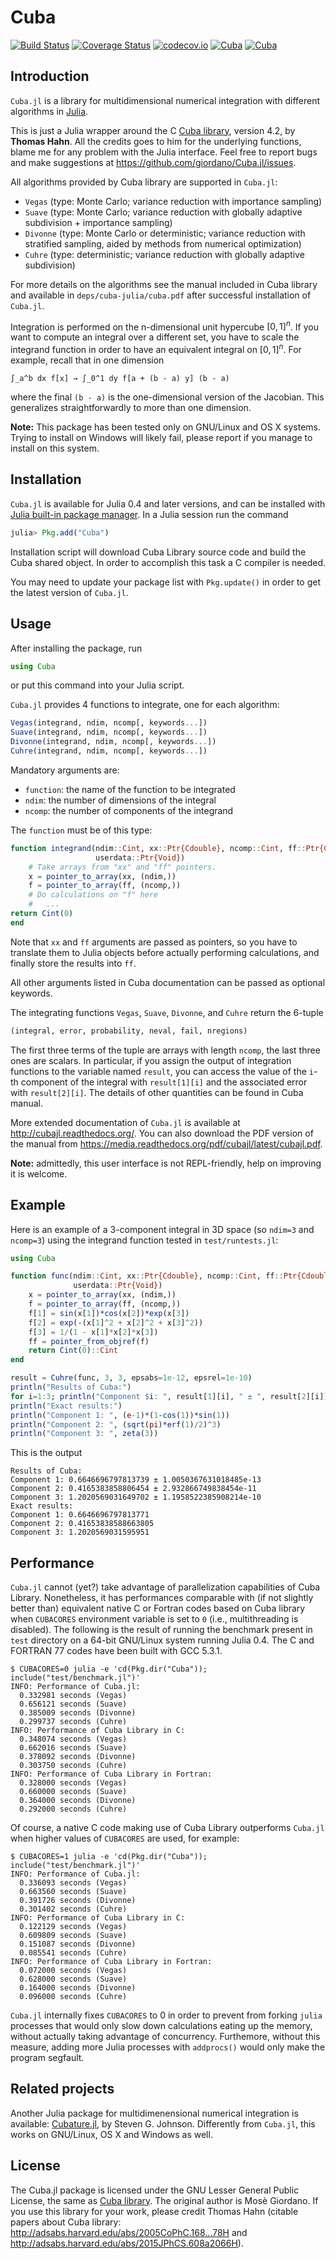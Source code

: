 # Cuba

[![Build Status](https://travis-ci.org/giordano/Cuba.jl.svg?branch=master)](https://travis-ci.org/giordano/Cuba.jl) [![Coverage Status](https://coveralls.io/repos/github/giordano/Cuba.jl/badge.svg?branch=master)](https://coveralls.io/github/giordano/Cuba.jl?branch=master) [![codecov.io](https://codecov.io/github/giordano/Cuba.jl/coverage.svg?branch=master)](https://codecov.io/github/giordano/Cuba.jl?branch=master) [![Cuba](http://pkg.julialang.org/badges/Cuba_0.4.svg)](http://pkg.julialang.org/?pkg=Cuba) [![Cuba](http://pkg.julialang.org/badges/Cuba_0.5.svg)](http://pkg.julialang.org/?pkg=Cuba)

Introduction
------------

`Cuba.jl` is a library for multidimensional numerical integration with different
algorithms in [Julia](http://julialang.org/).

This is just a Julia wrapper around the C
[Cuba library](http://www.feynarts.de/cuba/), version 4.2, by **Thomas Hahn**.
All the credits goes to him for the underlying functions, blame me for any
problem with the Julia interface.  Feel free to report bugs and make suggestions
at https://github.com/giordano/Cuba.jl/issues.

All algorithms provided by Cuba library are supported in `Cuba.jl`:

* `Vegas` (type: Monte Carlo; variance reduction with importance sampling)
* `Suave` (type: Monte Carlo; variance reduction with globally adaptive
  subdivision + importance sampling)
* `Divonne` (type: Monte Carlo or deterministic; variance reduction with
  stratified sampling, aided by methods from numerical optimization)
* `Cuhre` (type: deterministic; variance reduction with globally adaptive
  subdivision)

For more details on the algorithms see the manual included in Cuba library and
available in `deps/cuba-julia/cuba.pdf` after successful installation
of `Cuba.jl`.

Integration is performed on the n-dimensional unit hypercube $[0, 1]^n$.  If you
want to compute an integral over a different set, you have to scale the
integrand function in order to have an equivalent integral on $[0, 1]^n$.  For
example, recall that in one dimension

```
∫_a^b dx f[x] → ∫_0^1 dy f[a + (b - a) y] (b - a)
```

where the final `(b - a)` is the one-dimensional version of the Jacobian.  This
generalizes straightforwardly to more than one dimension.

**Note:** This package has been tested only on GNU/Linux and OS X systems.
Trying to install on Windows will likely fail, please report if you manage to
install on this system.

Installation
------------

`Cuba.jl` is available for Julia 0.4 and later versions, and can be installed
with
[Julia built-in package manager](http://docs.julialang.org/en/stable/manual/packages/).
In a Julia session run the command

```julia
julia> Pkg.add("Cuba")
```

Installation script will download Cuba Library source code and build the Cuba
shared object.  In order to accomplish this task a C compiler is needed.

You may need to update your package list with `Pkg.update()` in order to get the
latest version of `Cuba.jl`.

Usage
-----

After installing the package, run

``` julia
using Cuba
```

or put this command into your Julia script.

`Cuba.jl` provides 4 functions to integrate, one for each algorithm:

``` julia
Vegas(integrand, ndim, ncomp[, keywords...])
Suave(integrand, ndim, ncomp[, keywords...])
Divonne(integrand, ndim, ncomp[, keywords...])
Cuhre(integrand, ndim, ncomp[, keywords...])
```

Mandatory arguments are:

* `function`: the name of the function to be integrated
* `ndim`: the number of dimensions of the integral
* `ncomp`: the number of components of the integrand

The `function` must be of this type:

``` julia
function integrand(ndim::Cint, xx::Ptr{Cdouble}, ncomp::Cint, ff::Ptr{Cdouble},
                   userdata::Ptr{Void})
    # Take arrays from "xx" and "ff" pointers.
    x = pointer_to_array(xx, (ndim,))
    f = pointer_to_array(ff, (ncomp,))
	# Do calculations on "f" here
	#   ...
return Cint(0)
end
```

Note that `xx` and `ff` arguments are passed as pointers, so you have to
translate them to Julia objects before actually performing calculations, and
finally store the results into `ff`.

All other arguments listed in Cuba documentation can be passed as optional
keywords.

The integrating functions `Vegas`, `Suave`, `Divonne`, and `Cuhre` return the
6-tuple

``` julia
(integral, error, probability, neval, fail, nregions)
```

The first three terms of the tuple are arrays with length `ncomp`, the last
three ones are scalars.  In particular, if you assign the output of integration
functions to the variable named `result`, you can access the value of the `i`-th
component of the integral with `result[1][i]` and the associated error with
`result[2][i]`.  The details of other quantities can be found in Cuba manual.

More extended documentation of `Cuba.jl` is available at
http://cubajl.readthedocs.org/.  You can also download the PDF version of the
manual from https://media.readthedocs.org/pdf/cubajl/latest/cubajl.pdf.

**Note:** admittedly, this user interface is not REPL-friendly, help on
improving it is welcome.

Example
-------

Here is an example of a 3-component integral in 3D space (so `ndim=3` and
`ncomp=3`) using the integrand function tested in `test/runtests.jl`:

``` julia
using Cuba

function func(ndim::Cint, xx::Ptr{Cdouble}, ncomp::Cint, ff::Ptr{Cdouble},
              userdata::Ptr{Void})
    x = pointer_to_array(xx, (ndim,))
    f = pointer_to_array(ff, (ncomp,))
    f[1] = sin(x[1])*cos(x[2])*exp(x[3])
    f[2] = exp(-(x[1]^2 + x[2]^2 + x[3]^2))
    f[3] = 1/(1 - x[1]*x[2]*x[3])
    ff = pointer_from_objref(f)
    return Cint(0)::Cint
end

result = Cuhre(func, 3, 3, epsabs=1e-12, epsrel=1e-10)
println("Results of Cuba:")
for i=1:3; println("Component $i: ", result[1][i], " ± ", result[2][i]); end
println("Exact results:")
println("Component 1: ", (e-1)*(1-cos(1))*sin(1))
println("Component 2: ", (sqrt(pi)*erf(1)/2)^3)
println("Component 3: ", zeta(3))
```

This is the output

```
Results of Cuba:
Component 1: 0.6646696797813739 ± 1.0050367631018485e-13
Component 2: 0.4165383858806454 ± 2.932866749838454e-11
Component 3: 1.2020569031649702 ± 1.1958522385908214e-10
Exact results:
Component 1: 0.6646696797813771
Component 2: 0.41653838588663805
Component 3: 1.2020569031595951
```

Performance
-----------

`Cuba.jl` cannot (yet?) take advantage of parallelization capabilities of Cuba
Library.  Nonetheless, it has performances comparable with (if not slightly
better than) equivalent native C or Fortran codes based on Cuba library when
`CUBACORES` environment variable is set to `0` (i.e., multithreading is
disabled).  The following is the result of running the benchmark present in
`test` directory on a 64-bit GNU/Linux system running Julia 0.4.  The C and
FORTRAN 77 codes have been built with GCC 5.3.1.

```
$ CUBACORES=0 julia -e 'cd(Pkg.dir("Cuba")); include("test/benchmark.jl")'
INFO: Performance of Cuba.jl:
  0.332981 seconds (Vegas)
  0.656121 seconds (Suave)
  0.385009 seconds (Divonne)
  0.299737 seconds (Cuhre)
INFO: Performance of Cuba Library in C:
  0.348074 seconds (Vegas)
  0.662016 seconds (Suave)
  0.378092 seconds (Divonne)
  0.303750 seconds (Cuhre)
INFO: Performance of Cuba Library in Fortran:
  0.328000 seconds (Vegas)
  0.660000 seconds (Suave)
  0.364000 seconds (Divonne)
  0.292000 seconds (Cuhre)
```

Of course, a native C code making use of Cuba Library outperforms `Cuba.jl` when
higher values of `CUBACORES` are used, for example:

```
$ CUBACORES=1 julia -e 'cd(Pkg.dir("Cuba")); include("test/benchmark.jl")'
INFO: Performance of Cuba.jl:
  0.336093 seconds (Vegas)
  0.663560 seconds (Suave)
  0.391726 seconds (Divonne)
  0.301402 seconds (Cuhre)
INFO: Performance of Cuba Library in C:
  0.122129 seconds (Vegas)
  0.609809 seconds (Suave)
  0.151087 seconds (Divonne)
  0.085541 seconds (Cuhre)
INFO: Performance of Cuba Library in Fortran:
  0.072000 seconds (Vegas)
  0.628000 seconds (Suave)
  0.164000 seconds (Divonne)
  0.096000 seconds (Cuhre)
```

`Cuba.jl` internally fixes `CUBACORES` to 0 in order to prevent from forking
`julia` processes that would only slow down calculations eating up the memory,
without actually taking advantage of concurrency.  Furthemore, without this
measure, adding more Julia processes with `addprocs()` would only make the
program segfault.

Related projects
----------------

Another Julia package for multidimenensional numerical integration is available:
[Cubature.jl](https://github.com/stevengj/Cubature.jl), by Steven G. Johnson.
Differently from `Cuba.jl`, this works on GNU/Linux, OS X and Windows as well.

License
-------

The Cuba.jl package is licensed under the GNU Lesser General Public License, the
same as [Cuba library](http://www.feynarts.de/cuba/).  The original author is
Mosè Giordano.  If you use this library for your work, please credit Thomas Hahn
(citable papers about Cuba library:
http://adsabs.harvard.edu/abs/2005CoPhC.168...78H and
http://adsabs.harvard.edu/abs/2015JPhCS.608a2066H).
